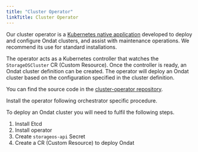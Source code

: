 ```yaml
---
title: "Cluster Operator"
linkTitle: Cluster Operator
---
```


Our cluster operator is a [Kubernetes native
application](https://kubernetes.io/docs/concepts/extend-kubernetes/extend-cluster/)
developed to deploy and configure Ondat clusters, and assist with
maintenance operations. We recommend its use for standard installations. 

The operator acts as a Kubernetes controller that watches the `StorageOSCluster`
CR (Custom Resource). Once the controller is ready, an Ondat cluster definition can be
created. The operator will deploy an Ondat cluster based on the
configuration specified in the cluster definition.

You can find the source code in the [cluster-operator
repository](https://github.com/storageos/cluster-operator).

Install the operator following orchestrator specific procedure.

To deploy an Ondat cluster you will need to fulfil the following steps.

1. Install Etcd
1. Install operator
1. Create `storageos-api` Secret
1. Create a CR (Custom Resource) to deploy Ondat

